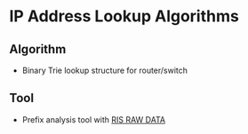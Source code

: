 # IP Address Lookup Algorithms

## Algorithm
* Binary Trie lookup structure for router/switch 

## Tool
* Prefix analysis tool with [RIS RAW DATA](https://www.ripe.net/analyse/internet-measurements/routing-information-service-ris/ris-raw-data)
